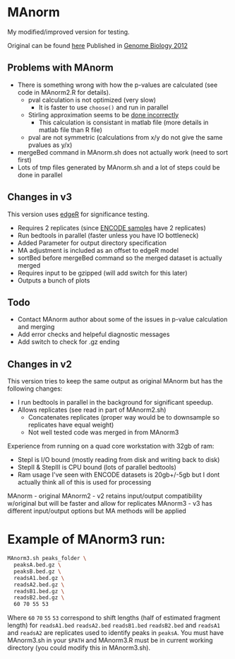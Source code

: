 MAnorm
======
My modified/improved version for testing.

Original can be found [here](http://bcb.dfci.harvard.edu/~gcyuan/MAnorm/R_tutorial.html) 
Published in [Genome Biology 2012](http://www.ncbi.nlm.nih.gov/pubmed/22424423)

Problems with MAnorm
--------------------
* There is something wrong with how the p-values are calculated (see code in MAnorm2.R for details). 
  * pval calculation is not optimized (very slow)
    * It is faster to use `choose()` and run in parallel
  * Stirling approximation seems to be [done incorrectly](http://stats.stackexchange.com/questions/47997/unknown-p-value-calculation)
    * This calculation is consistant in matlab file (more details in matlab file than R file)
  * pval are not symmetric (calculations from x/y do not give the same pvalues as y/x)
* mergeBed command in MAnorm.sh does not actually work (need to sort first)
* Lots of tmp files generated by MAnorm.sh and a lot of steps could be done in parallel
  
Changes in v3
-------------
This version uses [edgeR](http://www.bioconductor.org/packages/release/bioc/html/edgeR.html) for significance testing.
* Requires 2 replicates (since [ENCODE samples](http://ftp.ebi.ac.uk/pub/databases/ensembl/encode/integration_data_jan2011/byDataType/mappedReads/) have 2 replicates)
* Run bedtools in parallel (faster unless you have IO bottleneck)
* Added Parameter for output directory specification
* MA adjustment is included as an offset to edgeR model
* sortBed before mergeBed command so the merged dataset is actually merged
* Requires input to be gzipped (will add switch for this later)
* Outputs a bunch of plots

Todo
----
* Contact MAnorm author about some of the issues in p-value calculation and merging
* Add error checks and helpeful diagnostic messages
* Add switch to check for .gz ending

Changes in v2
-------------
This version tries to keep the same output as original MAnorm but has the following changes:
* I run bedtools in parallel in the background for significant speedup.
* Allows replicates (see read in part of MAnorm2.sh)
  * Concatenates replicates (proper way would be to downsample so replicates have equal weight)
  * Not well tested code was merged in from MAnorm3

Experience from running on a quad core workstation with 32gb of ram: 
* StepI is I/O bound (mostly reading from disk and writing back to disk)
* StepII & StepIII is CPU bound (lots of parallel bedtools)
* Ram usage I've seen with ENCODE datasets is 20gb+/-5gb but I dont actually think all of this is used for processing

MAnorm - original
MAnorm2 - v2 retains input/output compatibility w/original but will be faster and allow for replicates
MAnorm3 - v3 has different input/output options but MA methods will be applied

# Example of MAnorm3 run:
```bash
MAnorm3.sh peaks_folder \
  peaksA.bed.gz \
  peaksB.bed.gz \
  readsA1.bed.gz \
  readsA2.bed.gz \
  readsB1.bed.gz \
  readsB2.bed.gz \
  60 70 55 53
```
      
Where `60` `70` `55` `53` correspond to shift lengths (half of estimated fragment length) for `readsA1.bed` `readsA2.bed` `readsB1.bed` `readsB2.bed` 
and `readsA1` and `readsA2` are replicates used to identify peaks in `peaksA`. You must have MAnorm3.sh in your `$PATH` and MAnorm3.R must
be in current working directory (you could modify this in MAnorm3.sh). 